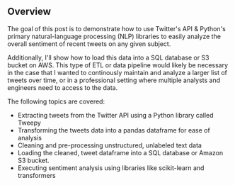 ## Overview
The goal of this post is to demonstrate how to use Twitter's API & Python's primary natural-language processing (NLP) libraries to easily analyze the overall sentiment of recent tweets on any given subject.

Additionally, I'll show how to load this data into a SQL database or S3 bucket on AWS. This type of ETL or data pipeline would likely be necessary in the case that I wanted to continously maintain and analyze a larger list of tweets over time, or in a professional setting where multiple analysts and engineers need to access to the data.

The following topics are covered:

- Extracting tweets from the Twitter API using a Python library called Tweepy
- Transforming the tweets data into a pandas dataframe for ease of analysis
- Cleaning and pre-processing unstructured, unlabeled text data
- Loading the cleaned, tweet dataframe into a SQL database or Amazon S3 bucket.
- Executing sentiment analysis using libraries like scikit-learn and transformers
